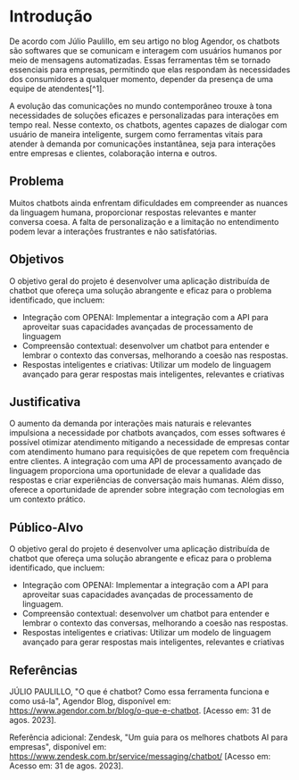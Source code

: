 # Introdução

De acordo com Júlio Paulillo, em seu artigo no blog Agendor, os chatbots são softwares que se comunicam e interagem com usuários humanos por meio de mensagens automatizadas. Essas ferramentas têm se tornado essenciais para empresas, permitindo que elas respondam às necessidades dos consumidores a qualquer momento, depender da presença de uma equipe de atendentes[^1].

A evolução das comunicações no mundo contemporâneo trouxe à tona necessidades de soluções eficazes e personalizadas para interações em tempo real. Nesse contexto, os chatbots, agentes capazes de dialogar com usuário de maneira inteligente, surgem como ferramentas vitais para atender à demanda por comunicações instantânea, seja para interações entre empresas e clientes, colaboração interna e outros.


## Problema

Muitos chatbots ainda enfrentam dificuldades em compreender as nuances da linguagem humana, proporcionar respostas relevantes e manter conversa coesa. A falta de personalização e a limitação no entendimento podem levar a interações frustrantes e não satisfatórias.

## Objetivos

O objetivo geral do projeto  é desenvolver uma aplicação distribuída de chatbot que ofereça uma solução abrangente e eficaz para o problema identificado, que incluem:
- Integração com OPENAI: Implementar a integração com a API para aproveitar suas capacidades avançadas de processamento de linguagem
- Compreensão contextual: desenvolver um chatbot para entender e lembrar o contexto das conversas, melhorando a coesão nas respostas.
- Respostas inteligentes e criativas: Utilizar um modelo de linguagem avançado para gerar respostas mais inteligentes, relevantes e criativas

## Justificativa

O aumento da demanda por interações mais naturais e relevantes impulsiona a necessidade por chatbots avançados, com esses softwares é possível otimizar atendimento mitigando a necessidade de empresas contar com atendimento humano para requisições de que repetem com frequência entre clientes. A integração com uma API de processamento avançado de linguagem proporciona uma oportunidade de elevar a qualidade das respostas  e criar experiências de conversação mais humanas. Além disso, oferece a oportunidade de aprender sobre integração com tecnologias em um contexto prático.


## Público-Alvo

O objetivo geral do projeto  é desenvolver uma aplicação distribuída de chatbot que ofereça uma solução abrangente e eficaz para o problema identificado, que incluem:
- Integração com OPENAI: Implementar a integração com a API para aproveitar suas capacidades avançadas de processamento de linguagem.
- Compreensão contextual: desenvolver um chatbot para entender e lembrar o contexto das conversas, melhorando a coesão nas respostas.
- Respostas inteligentes e criativas: Utilizar um modelo de linguagem avançado para gerar respostas mais inteligentes, relevantes e criativas

## Referências
JÚLIO PAULILLO, "O que é chatbot? Como essa ferramenta funciona e como usá-la", Agendor Blog, disponível em: https://www.agendor.com.br/blog/o-que-e-chatbot. [Acesso em: 31 de agos. 2023].

Referência adicional: Zendesk, "Um guia para os melhores chatbots AI para empresas", disponível em: https://www.zendesk.com.br/service/messaging/chatbot/ [Acesso em: Acesso em: 31 de agos. 2023].
